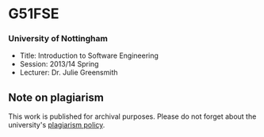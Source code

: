 # G51FSE
### University of Nottingham
* Title: Introduction to Software Engineering
* Session: 2013/14 Spring
* Lecturer: Dr. Julie Greensmith


## Note on plagiarism
This work is published for archival purposes. Please do not forget about the university's [plagiarism policy](https://www.nottingham.ac.uk/studyingeffectively/writing/plagiarism/index.aspx).
